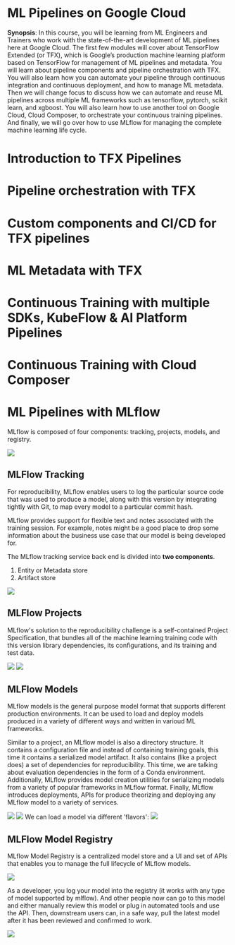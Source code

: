 # ML Pipelines on Google Cloud

**Synopsis**: In this course, you will be learning from ML Engineers and Trainers who work with the state-of-the-art development of ML pipelines here at Google Cloud. The first few modules will cover about TensorFlow Extended (or TFX), which is Google’s production machine learning platform based on TensorFlow for management of ML pipelines and metadata. You will learn about pipeline components and pipeline orchestration with TFX. You will also learn how you can automate your pipeline through continuous integration and continuous deployment, and how to manage ML metadata. Then we will change focus to discuss how we can automate and reuse ML pipelines across multiple ML frameworks such as tensorflow, pytorch, scikit learn, and xgboost. You will also learn how to use another tool on Google Cloud, Cloud Composer, to orchestrate your continuous training pipelines. And finally, we will go over how to use MLflow for managing the complete machine learning life cycle.

# Introduction to TFX Pipelines

# Pipeline orchestration with TFX

# Custom components and CI/CD for TFX pipelines

# ML Metadata with TFX

# Continuous Training with multiple SDKs, KubeFlow & AI Platform Pipelines

# Continuous Training with Cloud Composer

# ML Pipelines with MLflow

MLflow is composed of four components: tracking, projects, models, and registry.

![](Pasted%20image%2020230407120111.png)

## MLFlow Tracking

For reproducibility, MLflow enables users to log the particular source code that was used to produce a model, along with this version by integrating tightly with Git, to map every model to a particular commit hash.

MLflow provides support for flexible text and notes associated with the training session. For example, notes might be a good place to drop some information about the business use case that our model is being developed for.

The MLflow tracking service back end is divided into **two components**.
1. Entity or Metadata store
2. Artifact store

![](Pasted%20image%2020230407120915.png)

## MLFlow Projects

MLflow's solution to the reproducibility challenge is a self-contained Project Specification, that bundles all of the machine learning training code with this version library dependencies, its configurations, and its training and test data.

![](Pasted%20image%2020230407121525.png)
![](Pasted%20image%2020230407122440.png)

## MLFlow Models

MLflow models is the general purpose model format that supports different production environments. It can be used to load and deploy models produced in a variety of different ways and written in varioud ML frameworks.

Similar to a project, an MLflow model is also a directory structure. It contains a configuration file and instead of containing training goals, this time it contains a serialized model artifact. It also contains (like a project does) a set of dependencies for reproducibility. This time, we are talking about evaluation dependencies in the form of a Conda environment. Additionally, MLflow provides model creation utilities for serializing models from a variety of popular frameworks in MLflow format. Finally, MLflow introduces deployments, APIs for produce theorizing and deploying any MLflow model to a variety of services.

![](Pasted%20image%2020230407122646.png)
![](Pasted%20image%2020230407122713.png)
We can load a model via different 'flavors':
![](Pasted%20image%2020230407122739.png)

## MLFlow Model Registry

MLflow Model Registry is a centralized model store and a UI and set of APIs that enables you to manage the full lifecycle of MLflow models.

![](Pasted%20image%2020230407123413.png)

As a developer, you log your model into the registry (it works with any type of model supported by mlflow). And other people now can go to this model and either manually review this model or plug in automated tools and use the API. Then, downstream users can, in a safe way, pull the latest model after it has been reviewed and confirmed to work.

![](Pasted%20image%2020230407123718.png)


